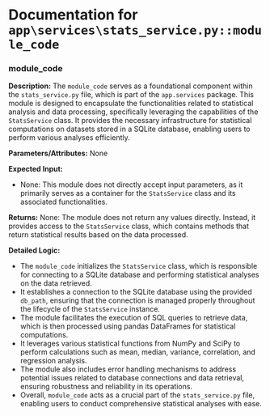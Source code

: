 # Documentation for `app\services\stats_service.py::module_code`

### module_code

**Description:**
The `module_code` serves as a foundational component within the `stats_service.py` file, which is part of the `app.services` package. This module is designed to encapsulate the functionalities related to statistical analysis and data processing, specifically leveraging the capabilities of the `StatsService` class. It provides the necessary infrastructure for statistical computations on datasets stored in a SQLite database, enabling users to perform various analyses efficiently.

**Parameters/Attributes:**
None

**Expected Input:**
- None: This module does not directly accept input parameters, as it primarily serves as a container for the `StatsService` class and its associated functionalities.

**Returns:**
None: The module does not return any values directly. Instead, it provides access to the `StatsService` class, which contains methods that return statistical results based on the data processed.

**Detailed Logic:**
- The `module_code` initializes the `StatsService` class, which is responsible for connecting to a SQLite database and performing statistical analyses on the data retrieved.
- It establishes a connection to the SQLite database using the provided `db_path`, ensuring that the connection is managed properly throughout the lifecycle of the `StatsService` instance.
- The module facilitates the execution of SQL queries to retrieve data, which is then processed using pandas DataFrames for statistical computations.
- It leverages various statistical functions from NumPy and SciPy to perform calculations such as mean, median, variance, correlation, and regression analysis.
- The module also includes error handling mechanisms to address potential issues related to database connections and data retrieval, ensuring robustness and reliability in its operations.
- Overall, `module_code` acts as a crucial part of the `stats_service.py` file, enabling users to conduct comprehensive statistical analyses with ease.